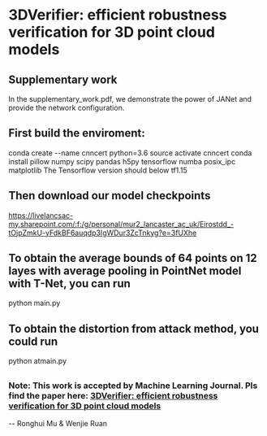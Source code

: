 # 3DVerifier: efficient robustness verification for 3D point cloud models

## Supplementary work
In the supplementary_work.pdf, we demonstrate the power of JANet and provide the network configuration.
## First build the enviroment:

conda create --name cnncert python=3.6
source activate cnncert
conda install pillow numpy scipy pandas h5py tensorflow numba posix_ipc matplotlib
The Tensorflow version should below tf1.15
## Then download our model checkpoints
https://livelancsac-my.sharepoint.com/:f:/g/personal/mur2_lancaster_ac_uk/Eirostdd_-tOjpZmkU-yFdkBF6auqdp3IgWDur3ZcTnkyg?e=3fUXhe
## To obtain the average bounds of 64 points on 12 layes with average pooling in PointNet model with T-Net, you can run 
python main.py
## To obtain the distortion from attack method, you could run
python atmain.py

##

### Note: This work is accepted by Machine Learning Journal. Pls find the paper here: [3DVerifier: efficient robustness verification for 3D point cloud models](https://link.springer.com/article/10.1007/s10994-022-06235-3)


-- Ronghui Mu & Wenjie Ruan
